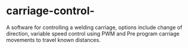 # carriage-control-
A software for controlling a welding carriage, options include change of direction, variable speed control using PWM and Pre program carriage movements to travel known distances.
